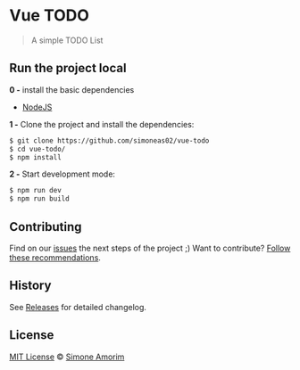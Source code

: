 # Vue TODO

> A simple TODO List

## Run the project local

**0 -** install the basic dependencies

- [NodeJS](https://nodejs.org/en/)

**1 -** Clone the project and install the dependencies:

```sh
$ git clone https://github.com/simoneas02/vue-todo
$ cd vue-todo/
$ npm install
```

**2 -** Start development mode:

```sh
$ npm run dev
$ npm run build
```

## Contributing

Find on our [issues](https://github.com/simoneas02/vue-todo/issues/) the next steps of the project ;) 
Want to contribute? [Follow these recommendations](https://https://github.com/simoneas02/vue-todo/issues/blob/master/CONTRIBUTING.md).

## History

See [Releases](https://github.com/simoneas02/vue-todo/releases) for detailed changelog.

## License

[MIT License](https://github.com/simoneas02/vue-todo/blob/master/license.md) © [Simone Amorim](https://simoneas02.github.io)
